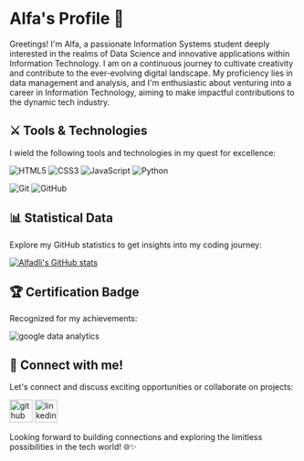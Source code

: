 # Alfa's Profile 🚀

Greetings! I'm Alfa, a passionate Information Systems student deeply interested in the realms of Data Science and innovative applications within Information Technology. I am on a continuous journey to cultivate creativity and contribute to the ever-evolving digital landscape. My proficiency lies in data management and analysis, and I'm enthusiastic about venturing into a career in Information Technology, aiming to make impactful contributions to the dynamic tech industry.

## ⚔ Tools & Technologies
I wield the following tools and technologies in my quest for excellence:

![HTML5](https://img.shields.io/badge/-HTML5-000000?style=flat&logo=html5)
![CSS3](https://img.shields.io/badge/-CSS3-000000?style=flat&logo=css3)
![JavaScript](https://img.shields.io/badge/-JavaScript-000000?style=flat&logo=javascript)
![Python](https://img.shields.io/badge/-Python-000000?style=flat&logo=python)

![Git](https://img.shields.io/badge/-Git-222222?style=flat&logo=git&logoColor=F05032)
![GitHub](https://img.shields.io/badge/-GitHub-222222?style=flat&logo=github&logoColor=181717)

## 📊 Statistical Data
Explore my GitHub statistics to get insights into my coding journey:

[![Alfadli's GitHub stats](https://github-readme-stats.vercel.app/api?username=AlfadliRPutra)](https://github.com/AlfadliRPutra/github-readme-stats)

## 🏆 Certification Badge
Recognized for my achievements:

![google data analytics](https://www.credly.com/badges/2d178f96-c604-44c9-a998-43cea778329b/public_url)

## 📨 Connect with me!
Let's connect and discuss exciting opportunities or collaborate on projects:

[<img src='https://cdn.jsdelivr.net/npm/simple-icons@3.0.1/icons/github.svg' alt='github' height='40'>](https://github.com/AlfadliRPutra)  [<img src='https://cdn.jsdelivr.net/npm/simple-icons@3.0.1/icons/linkedin.svg' alt='linkedin' height='40'>](https://www.linkedin.com/in/alfadlirputra/)  

Looking forward to building connections and exploring the limitless possibilities in the tech world! 🌐✨

